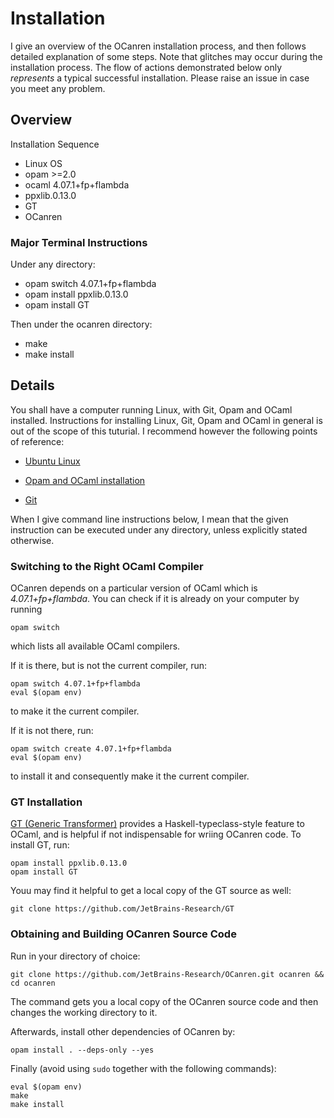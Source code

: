 # Installation

I give an overview of the OCanren installation process, and then follows detailed
explanation of some steps. Note that glitches may occur during the installation process.
The flow of actions demonstrated below only _represents_ a typical successful installation.
Please raise an issue in case you meet any problem.

## Overview

Installation Sequence

- Linux OS
- opam >=2.0
- ocaml 4.07.1+fp+flambda
- ppxlib.0.13.0
- GT
- OCanren

### Major Terminal Instructions

Under any directory:
- opam switch 4.07.1+fp+flambda
- opam install ppxlib.0.13.0 
- opam install GT

Then under the ocanren directory:
- make
- make install

## Details

You shall have a computer running Linux, with Git, Opam and OCaml installed. Instructions for
installing Linux, Git, Opam and OCaml in general is out of the scope of this tuturial. I recommend
however the following points of reference:

- [Ubuntu Linux](https://ubuntu.com/)

- [Opam and OCaml installation](https://dev.realworldocaml.org/install.html)

- [Git](https://git-scm.com/)

When I give command line instructions below, I mean that the given instruction can be executed under
any directory, unless explicitly stated otherwise.

### Switching to the Right OCaml Compiler

OCanren depends on a particular version of OCaml which is _4.07.1+fp+flambda_. You can check
if it is already on your computer by running
```
opam switch
```
which lists all available OCaml compilers.

If it is there, but is not the current compiler, run:
```
opam switch 4.07.1+fp+flambda
eval $(opam env)
```
to make it the current compiler.

If it is not there, run:
```
opam switch create 4.07.1+fp+flambda
eval $(opam env)
```
to install it and consequently make it the current compiler.


### GT Installation

[GT (Generic Transformer)](https://github.com/JetBrains-Research/GT) provides a Haskell-typeclass-style
feature to OCaml, and is helpful if not indispensable for wriing OCanren code. To install
GT, run:
```
opam install ppxlib.0.13.0 
opam install GT
```

Youu may find it helpful to get a local copy of the GT source as well:
```
git clone https://github.com/JetBrains-Research/GT
```

### Obtaining and Building OCanren Source Code

Run in your directory of choice:
```
git clone https://github.com/JetBrains-Research/OCanren.git ocanren && cd ocanren
```
The command gets you a local copy of the OCanren source code and then changes
the working directory to it.


Afterwards, install other dependencies of OCanren by:
```
opam install . --deps-only --yes
```

Finally (avoid using `sudo` together with the following commands):
```
eval $(opam env)
make
make install
```

